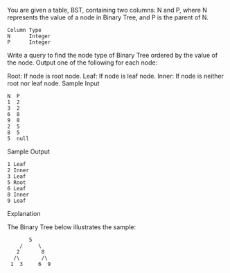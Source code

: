 You are given a table, BST, containing two columns: N and P, where N represents the value of a node in Binary Tree, and P is the parent of N.

```
Column Type
N      Integer
P      Integer
```

Write a query to find the node type of Binary Tree ordered by the value of the node. Output one of the following for each node:

Root: If node is root node.
Leaf: If node is leaf node.
Inner: If node is neither root nor leaf node.
Sample Input

```
N  P
1  2
3  2
6  8
9  8
2  5
8  5
5  null
```

Sample Output
```
1 Leaf
2 Inner
3 Leaf
5 Root
6 Leaf
8 Inner
9 Leaf
```
Explanation

The Binary Tree below illustrates the sample:
```
       5
    /     \
   2       8
  /\       /\
 1  3     6  9

 ```